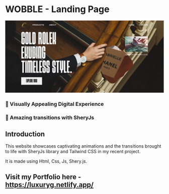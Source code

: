 # WOBBLE - Landing Page
![Wobble](/img/ss.png)

### 🌟 Visually Appealing Digital Experience
### 🚀 Amazing transitions with SheryJs

## Introduction

This website showcases captivating animations and the transitions brought to life with SheryJs library and Tailwind CSS in my recent project.

It is made using Html, Css, Js, Shery.js.

## Visit my Portfolio here - https://luxuryg.netlify.app/